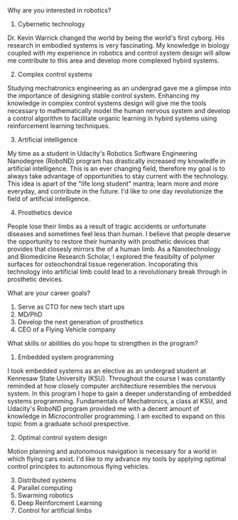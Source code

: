 Why are you interested in robotics?

1. Cybernetic technology

Dr. Kevin Warrick changed the world by being the world's first cyborg. His research in embodied systems is very fascinating. My knowledge in biology coupled with my experience in robotics and control system design will allow me contribute to this area  and develop more complexed hybird systems. 

2. Complex control systems

Studying mechatronics engineering as an undergrad gave me a glimpse into the importance of designing stable control system. Enhancing my knowledge in complex control systems design will give me the tools necessary to mathematically model the human nervous system and develop a control algorithm to facilitate organic learning in hybird systems using reinforcement learning techniques. 

3. Artificial intelligence 

My time as a student in Udacity's Robotics Software Engineering Nanodegree (RoboND) program has drastically increased my knowledfe in artificial intelligence. This is an ever changing field, therefore my goal is to always take advantage of opportunities to stay current with the technology. This idea is apart of the "life long student" mantra; learn more and more everyday, and contribute in the future. I'd like to one day revolutionize the field of artificial intelligence. 

4. Prosthetics device 

People lose their limbs as a result of tragic accidents or unfortunate diseases and sometimes feel less than human. I believe that people deserve the opportunity to restore their humanity with prosthetic devices that provides that closesly mirrors the  of a human limb. As a Nanotechnology and Biomedicine Research Scholar, I explored the feasibilty of polymer surfaces for osteochondral tissue regeneration. Incoporating this technology into artificial limb could lead to a revolutionary break through in prosthetic devices.  

What are your career goals?

1. Serve as CTO for new tech start ups 
2. MD/PhD 
3. Develop the next generation of prosthetics 
4. CEO of a Flying Vehicle company


What skills or abilities do you hope to strengthen in the program?

1. Embedded system programming

I took embedded systems as an elective as an undergrad student at Kennesaw State University (KSU). Throughout the course I was constantly reminded at how closely computer architectiure resembles the nervous system. In this program I hope to gain a deeper understanding of embedded systems programming. Fundamentals of Mechatronics, a class at KSU, and Udacity's RoboND program provided me with a decent amount of knowledge in Microcontroller programming. I am excited to expand on this topic from a graduate school prespective. 

2. Optimal control system design

Motion planning and autonomous navigation is necessary for a world in which flying cars exist. I'd like to my advance my tools by applying optimal control principles to autonomous flying vehicles.  


3. Distributed systems
4. Parallel computing 
5. Swarming robotics
6. Deep Reinforcment Learning
7. Control for artificial limbs
